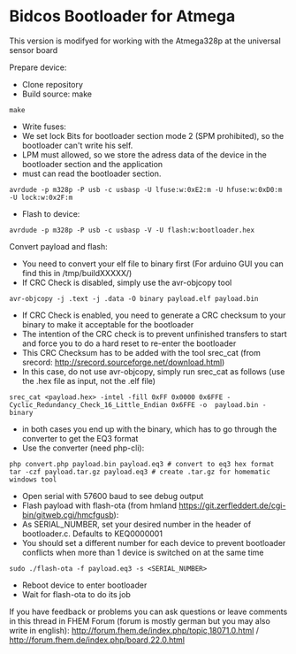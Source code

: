Bidcos Bootloader for Atmega
======================

This version is modifyed for working with the Atmega328p at the universal sensor board

Prepare device:
* Clone repository
* Build source: make
```
make
```
* Write fuses:
* We set lock Bits for bootloader section mode 2 (SPM prohibited), so the bootloader can't write his self.
* LPM must allowed, so we store the adress data of the device in the bootloader section and the application
* must can read the bootloader section.
```
avrdude -p m328p -P usb -c usbasp -U lfuse:w:0xE2:m -U hfuse:w:0xD0:m -U lock:w:0x2F:m
```
* Flash to device:
```
avrdude -p m328p -P usb -c usbasp -V -U flash:w:bootloader.hex
```

Convert payload and flash:
* You need to convert your elf file to binary first (For arduino GUI you can find this in /tmp/buildXXXXX/)
* If CRC Check is disabled, simply use the avr-objcopy tool
```
avr-objcopy -j .text -j .data -O binary payload.elf payload.bin
```
* If CRC Check is enabled, you need to generate a CRC checksum to your binary to make it acceptable for the bootloader
* The intention of the CRC check is to prevent unfinished transfers to start and force you to do a hard reset to re-enter the bootloader
* This CRC Checksum has to be added with the tool srec_cat (from srecord: http://srecord.sourceforge.net/download.html)
* In this case, do not use avr-objcopy, simply run srec_cat as follows (use the .hex file as input, not the .elf file)
```
srec_cat <payload.hex> -intel -fill 0xFF 0x0000 0x6FFE -Cyclic_Redundancy_Check_16_Little_Endian 0x6FFE -o  payload.bin -binary
```
* in both cases you end up with the binary, which has to go through the converter to get the EQ3 format
* Use the converter (need php-cli):
```
php convert.php payload.bin payload.eq3 # convert to eq3 hex format
tar -czf payload.tar.gz payload.eq3 # create .tar.gz for homematic windows tool
```
* Open serial with 57600 baud to see debug output
* Flash payload with flash-ota (from hmland https://git.zerfleddert.de/cgi-bin/gitweb.cgi/hmcfgusb):
* As SERIAL_NUMBER, set your desired number in the header of bootloader.c. Defaults to KEQ0000001
* You should set a different number for each device to prevent bootloader conflicts when more than 1 device is switched on at the same time
```
sudo ./flash-ota -f payload.eq3 -s <SERIAL_NUMBER>
```
* Reboot device to enter bootloader
* Wait for flash-ota to do its job

If you have feedback or problems you can ask questions or leave comments in this thread in FHEM Forum (forum is mostly german but you may also write in english): http://forum.fhem.de/index.php/topic,18071.0.html / http://forum.fhem.de/index.php/board,22.0.html
